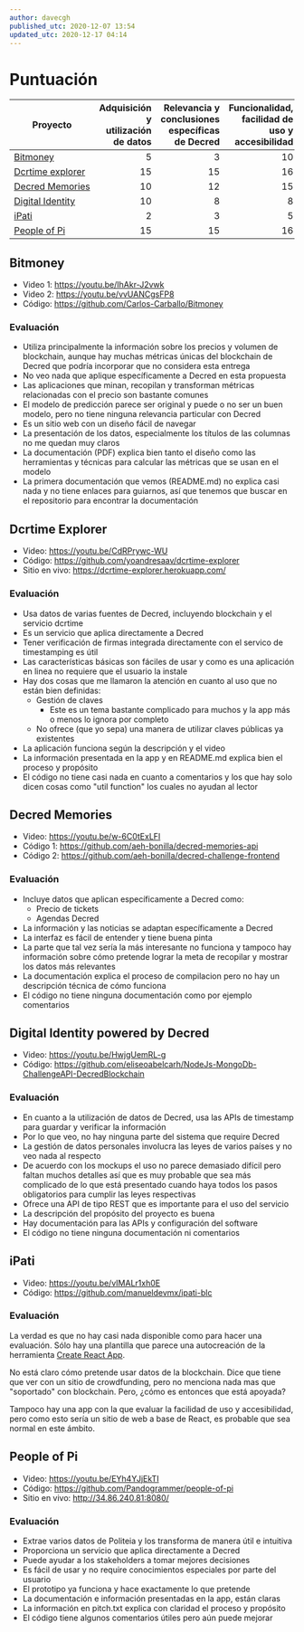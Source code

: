 ```yaml
---
author: davecgh
published_utc: 2020-12-07 13:54
updated_utc: 2020-12-17 04:14
---
```


# Puntuación

Proyecto | Adquisición y utilización de datos | Relevancia y conclusiones específicas de Decred | Funcionalidad, facilidad de uso y accesibilidad | Ejecución | Documentación | Total
---|--:|--:|--:|--:|--:|--:
[Bitmoney](#bitmoney)              | 5  | 3  | 10 | 12 | 16 | 46 |
[Dcrtime&nbsp;explorer](#dcrtime)  | 15 | 15 | 16 | 18 | 13 | 77 |
[Decred&nbsp;Memories](#memory)    | 10 | 12 | 15 | 10 | 7  | 54 |
[Digital&nbsp;Identity](#identity) | 10 | 8  | 8  | 11 | 12 | 49 |
[iPati](#ipati)                    | 2  | 3  | 5  | 2  | 4  | 16 |
[People&nbsp;of&nbsp;Pi](#pop)     | 15 | 15 | 16 | 18 | 15 | 79 |

<a name="bitmoney"></a>

## Bitmoney

- Video 1: https://youtu.be/IhAkr-J2vwk
- Video 2: https://youtu.be/vvUANCgsFP8
- Código: https://github.com/Carlos-Carballo/Bitmoney

### Evaluación

- Utiliza principalmente la información sobre los precios y volumen de blockchain, aunque hay muchas métricas únicas del blockchain de Decred que podría incorporar que no considera esta entrega
- No veo nada que aplique específicamente a Decred en esta propuesta
- Las aplicaciones que minan, recopilan y transforman métricas relacionadas con el precio son bastante comunes
- El modelo de predicción parece ser original y puede o no ser un buen modelo, pero no tiene ninguna relevancia particular con Decred
- Es un sitio web con un diseño fácil de navegar
- La presentación de los datos, especialmente los títulos de las columnas no me quedan muy claros
- La documentación (PDF) explica bien tanto el diseño como las herramientas y técnicas para calcular las métricas que se usan en el modelo
- La primera documentación que vemos (README.md) no explica casi nada y no tiene enlaces para guiarnos, así que tenemos que buscar en el repositorio para encontrar la documentación

<a name="dcrtime"></a>

## Dcrtime Explorer

- Video: https://youtu.be/CdRPrywc-WU
- Código: https://github.com/yoandresaav/dcrtime-explorer
- Sitio en vivo: https://dcrtime-explorer.herokuapp.com/

### Evaluación

- Usa datos de varias fuentes de Decred, incluyendo blockchain y el servicio dcrtime
- Es un servicio que aplica directamente a Decred
- Tener verificación de firmas integrada directamente con el servico de timestamping es útil
- Las características básicas son fáciles de usar y como es una aplicación en linea no requiere que el usuario la instale
- Hay dos cosas que me llamaron la atención en cuanto al uso que no están bien definidas:
  - Gestión de claves
    - Este es un tema bastante complicado para muchos y la app más o menos lo ignora por completo
  - No ofrece (que yo sepa) una manera de utilizar claves públicas ya existentes
- La aplicación funciona según la descripción y el video
- La información presentada en la app y en README.md explica bien el proceso y propósito
- El código no tiene casi nada en cuanto a comentarios y los que hay solo dicen cosas como "util function" los cuales no ayudan al lector

<a name="memory"></a>

## Decred Memories

- Video: https://youtu.be/w-6C0tExLFI
- Código 1: https://github.com/aeh-bonilla/decred-memories-api
- Código 2: https://github.com/aeh-bonilla/decred-challenge-frontend

### Evaluación

- Incluye datos que aplican específicamente a Decred como:
  - Precio de tickets
  - Agendas Decred
- La información y las noticias se adaptan específicamente a Decred
- La interfaz es fácil de entender y tiene buena pinta
- La parte que tal vez sería la más interesante no funciona y tampoco hay información sobre cómo pretende lograr la meta de recopilar y mostrar los datos más relevantes
- La documentación explica el proceso de compilacion pero no hay un descripción técnica de cómo funciona
- El código no tiene ninguna documentación como por ejemplo comentarios

<a name="identity"></a>

## Digital Identity powered by Decred

- Video: https://youtu.be/HwjgUemRL-g
- Código: https://github.com/eliseoabelcarh/NodeJs-MongoDb-ChallengeAPI-DecredBlockchain

### Evaluación

- En cuanto a la utilización de datos de Decred, usa las APIs de timestamp para guardar y verificar la información
- Por lo que veo, no hay ninguna parte del sistema que require Decred
- La gestión de datos personales involucra las leyes de varios países y no veo nada al respecto
- De acuerdo con los mockups el uso no parece demasiado difícil pero faltan muchos detalles así que es muy probable que sea más complicado de lo que está presentado cuando haya todos los pasos obligatorios para cumplir las leyes respectivas
- Ofrece una API de tipo REST que es importante para el uso del servicio
- La descripción del propósito del proyecto es buena
- Hay documentación para las APIs y configuración del software
- El código no tiene ninguna documentación ni comentarios

<a name="ipati"></a>
## iPati

- Video: https://youtu.be/vIMALr1xh0E
- Código: https://github.com/manueldevmx/ipati-blc

### Evaluación

La verdad es que no hay casi nada disponible como para hacer una evaluación.
Sólo hay  una plantilla que parece una autocreación de la herramienta
[Create React App](https://github.com/facebook/create-react-app).

No está claro cómo pretende usar datos de la blockchain.  Dice que tiene que ver
con un sitio de crowdfunding, pero no menciona nada mas que "soportado" con
blockchain.  Pero, ¿cómo es entonces que está apoyada?

Tampoco hay una app con la que evaluar la facilidad de uso y accesibilidad, pero
como esto sería un sitio de web a base de React, es probable que sea normal en
este ámbito.

<a name="pop"></a>

## People of Pi

- Video: https://youtu.be/EYh4YJjEkTI
- Código: https://github.com/Pandogrammer/people-of-pi
- Sitio en vivo: http://34.86.240.81:8080/

### Evaluación

- Extrae varios datos de Politeia y los transforma de manera útil e intuitiva
- Proporciona un servicio que aplica directamente a Decred
- Puede ayudar a los stakeholders a tomar mejores decisiones
- Es fácil de usar y no require conocimientos especiales por parte del usuario
- El prototipo ya funciona y hace exactamente lo que pretende
- La documentación e información presentadas en la app, están claras
- La información en pitch.txt explica con claridad el proceso y propósito
- El código tiene algunos comentarios útiles pero aún puede mejorar

